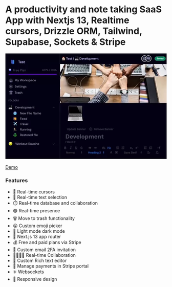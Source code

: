 # A productivity and note taking SaaS App with Nextjs 13, Realtime cursors, Drizzle ORM, Tailwind, Supabase, Sockets & Stripe

![Application Logo](https://raw.githubusercontent.com/akshaynox/portfolio/main/public/noxdocsImg.jpg)

[Demo](https://noxdocs.vercel.app)

### Features

- 🤯 Real-time cursors
- 📝 Real-time text selection
- ⏱️ Real-time database and collaboration
- 🟢 Real-time presence
- 🗑️ Move to trash functionality
- 😜 Custom emoji picker
- 🌙 Light mode dark mode
- 🚨 Next.js 13 app router
- 💰 Free and paid plans via Stripe
- 📧 Custom email 2FA invitation
- 👨‍👨‍👧‍👦 Real-time Collaboration
- 🤑 Custom Rich text editor
- 📍 Manage payments in Stripe portal
- ✳️ Websockets
- 📱 Responsive design
